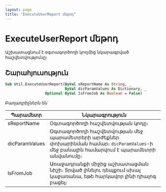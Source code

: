 ```yaml
---
layout: page
title: "ExecuteUserReport մեթոդ"
---
```


# ExecuteUserReport մեթոդ

Աշխատացնում է օգտագործողի կողմից նկարագրված հաշվետվությունը։

## Շարահյուսություն

``` vb
Sub Util.ExecuteUserReport(ByVal sReportName As String, _
                           ByVal dicParamValues As Dictionary, _
                  Optional ByVal IsFromJob As Boolean = False)
```

Բաղադրիչներն են՝

| Պարամետր | Նկարագրություն |
|--|--|
| sReportName | Oգտագործողի հաշվետվության կոդը։ |
| dicParamValues | Օգտագործողի հաշվետվության մեջ պարամետրերի արժեքներ փոխարինման համար։ `dicParamValues`-ի մեջ բանալին համարվում է պարամետրի անվանումը։ |
| IsFromJob | Առաջադրանքի միջից աշխատացման նիշի։ Տրված լինելու դեպքում սխալ կաջառանա, եթե հարկավոր լինի դիալոգ բացել։ |
